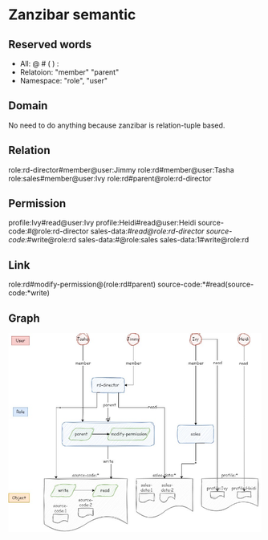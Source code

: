 # Zanzibar semantic

## Reserved words

- All: @ # ( ) :
- Relatoion: "member" "parent"
- Namespace: "role", "user"

## Domain

No need to do anything because zanzibar is relation-tuple based.

## Relation

role:rd-director#member@user:Jimmy
role:rd#member@user:Tasha
role:sales#member@user:Ivy
role:rd#parent@role:rd-director

## Permission

profile:Ivy#read@user:Ivy
profile:Heidi#read@user:Heidi
source-code:*#*@role:rd-director
sales-data:*#read@role:rd-director
source-code:*#write@role:rd
sales-data:*#*@role:sales
sales-data:1#write@role:rd

## Link

role:rd#modify-permission@(role:rd#parent)
source-code:*#read(source-code:*write)

## Graph

![Alt text](image.png)
